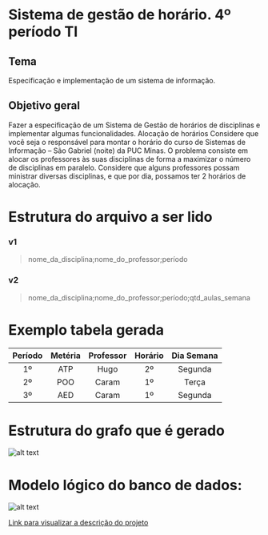 # Sistema de gestão de horário. 4º período TI

## Tema
Especificação e implementação de um sistema de informação.

## Objetivo geral
Fazer a especificação de um Sistema de Gestão de horários de disciplinas e implementar
algumas funcionalidades.
Alocação de horários
Considere que você seja o responsável para montar o horário do curso de Sistemas de
Informação – São Gabriel (noite) da PUC Minas. O problema consiste em alocar os
professores às suas disciplinas de forma a maximizar o número de disciplinas em
paralelo. Considere que alguns professores possam ministrar diversas disciplinas, e que
por dia, possamos ter 2 horários de alocação.

# Estrutura do arquivo a ser lido
### v1 
> nome_da_disciplina;nome_do_professor;período
### v2
> nome_da_disciplina;nome_do_professor;período;qtd_aulas_semana 

# Exemplo tabela gerada

| Período       | Metéria       | Professor | Horário | Dia Semana | 
|:-------------:|:-------------:|:---------:|:-------:|:----------:|
| 1º            | ATP           |  Hugo     |   2º    | Segunda    | 
| 2º            | POO           |  Caram    |   1º    | Terça      | 
| 3º            | AED           |  Caram    |   1º    | Segunda    |

# Estrutura do grafo que é gerado
![alt text](https://github.com/lgmagalhaes88/cms-app/blob/master/docs/GrafoDiagrama.png)

# Modelo lógico do banco de dados: 
![alt text](https://github.com/lgmagalhaes88/cms-app/blob/master/docs/BD/Outros%20Arquivos/TI_BD_LOGICO.png)

[Link para visualizar a descrição do projeto](https://github.com/lgmagalhaes88/cms-app/blob/master/docs/TI%20Grafos%201_2018_ER_BD.pdf)
